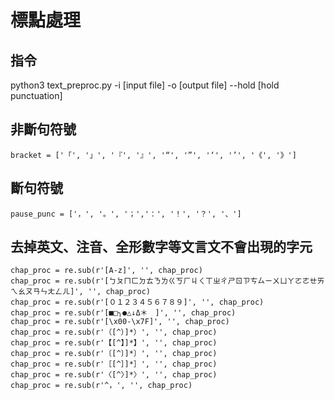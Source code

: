 # 標點處理

## 指令
python3 text_preproc.py -i [input file] -o [output file] --hold [hold punctuation]

## 非斷句符號
```
bracket = ['「', '」', '『', '』', '“', '”', '‘', '’', '《', '》']
```

## 斷句符號
```
pause_punc = ['，', '。', '；','：', '！', '？', '、']
```

## 去掉英文、注音、全形數字等文言文不會出現的字元
```
chap_proc = re.sub(r'[A-z]', '', chap_proc)
chap_proc = re.sub(r'[ㄅㄆㄇㄈㄉㄊㄋㄌㄍㄎㄏㄐㄑㄒㄓㄔㄕㄖㄗㄘㄙㄧㄨㄩㄚㄛㄜㄝㄞㄟㄠㄡㄢㄣㄤㄥㄦ]', '', chap_proc)
chap_proc = re.sub(r'[０１２３４５６７８９]', '', chap_proc)
chap_proc = re.sub(r'[■□╮●△↓Δ＊　]', '', chap_proc)
chap_proc = re.sub(r'[\x00-\x7F]', '', chap_proc)
chap_proc = re.sub(r'（[^）]*）', '', chap_proc)
chap_proc = re.sub(r'【[^】]*】', '', chap_proc)
chap_proc = re.sub(r'〔[^〕]*〕', '', chap_proc)
chap_proc = re.sub(r'［[^］]*］', '', chap_proc)
chap_proc = re.sub(r'〈[^〉]*〉', '', chap_proc)
chap_proc = re.sub(r'^，', '', chap_proc)
```
